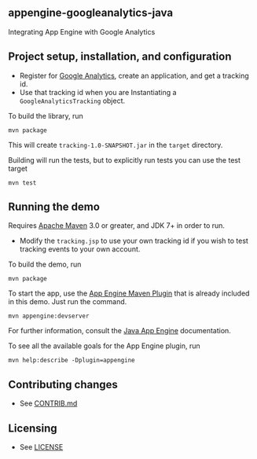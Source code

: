 ## appengine-googleanalytics-java

Integrating App Engine with Google Analytics

## Project setup, installation, and configuration

- Register for [Google Analytics](http://www.google.com/analytics/), create
an application, and get a tracking id.
- Use that tracking id when you are Instantiating a `GoogleAnalyticsTracking` object.

To build the library, run

    mvn package

This will create `tracking-1.0-SNAPSHOT.jar` in the `target` directory.

Building will run the tests, but to explicitly run tests you can use the test target

    mvn test

## Running the demo

Requires [Apache Maven](http://maven.apache.org) 3.0 or greater, and JDK 7+ in order to run.

- Modify the `tracking.jsp` to use your own tracking id if you wish to test
tracking events to your own account. 

To build the demo, run

    mvn package

To start the app, use the [App Engine Maven Plugin](http://code.google.com/p/appengine-maven-plugin/) that is already included in this demo.  Just run the command.

    mvn appengine:devserver

For further information, consult the [Java App Engine](https://developers.google.com/appengine/docs/java/overview) documentation.

To see all the available goals for the App Engine plugin, run

    mvn help:describe -Dplugin=appengine

## Contributing changes

* See [CONTRIB.md](CONTRIB.md)

## Licensing

* See [LICENSE](LICENSE)
